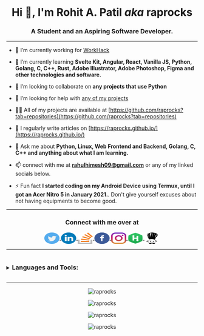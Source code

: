 <h1 align="center">Hi 👋, I'm Rohit A. Patil <i>aka</i> raprocks</h1>
<h3 align="center">A Student and an Aspiring Software Developer.</h3>

---

- 🔭 I’m currently working for [WorkHack](https://workhack.io)

- 🌱 I’m currently learning **Svelte Kit, Angular, React, Vanilla JS, Python, Golang, C, C++, Rust, Adobe Illustrator, Adobe Photoshop, Figma and other technologies and software.**

- 👯 I’m looking to collaborate on **any projects that use Python**

- 🤝 I’m looking for help with [any of my projects](https://github.com/raprocks?tab=repositories)

- 👨‍💻 All of my projects are available at [https://github.com/raprocks?tab=repositories](https://github.com/raprocks?tab=repositories)

- 📝 I regularly write articles on [https://raprocks.github.io/](https://raprocks.github.io/)

- 💬 Ask me about **Python, Linux, Web Frontend and Backend, Golang, C, C++ and anything about what I am learning.**

- 📫 connect with me at **rahulhimesh09@gmail.com** or any of my linked socials below.

- ⚡ Fun fact **I started coding on my Android Device using Termux, until I got an Acer Nitro 5 in January 2021.**. Don't give yourself excuses about not having equipments to become good.
<hr />

<h3 align="center">Connect with me over at</h3>
<p align="center">

<a href="https://twitter.com/_raprocks_" target="blank">
    <img align="center" src="svgs/twitter.svg" alt="_raprocks_" height="30" width="40" />
</a>

<a href="https://linkedin.com/in/raprocks" target="blank">
    <img align="center" src="svgs/linkedin.svg" alt="raprocks" height="30" width="40" />
</a>

<a href="https://stackoverflow.com/users/13390795" target="blank">
    <img align="center" src="svgs/stackoverflow.svg" alt="13390795" height="30" width="40" />
</a>

<a href="https://fb.com/raprocks9421" target="blank">
    <img align="center" src="svgs/facebook.svg" alt="raprocks9421" height="30" width="40" />
</a>

<a href="https://instagram.com/__rap_rocks__" target="blank">
    <img align="center" src="svgs/instagram.svg" alt="__rap_rocks__" height="30" width="40" />
</a>

<a href="https://www.hackerrank.com/rahulhimesh09" target="blank">
    <img align="center" src="svgs/hackerrank.svg" alt="rahulhimesh09" height="30" width="40" />
</a>

<a href="https://www.codechef.com/users/raprocks" target="blank">
    <img align="center" src="svgs/codechef.svg" alt="raprocks" height="30" width="40" />
</a>
</p>
<hr />

<details>
<summary><h3 style="display:inline-block;cursor:pointer;">Languages and Tools:</h3></summary>
<p align="left">
<a href="https://angular.io" target="_blank">
    <img src="https://raw.githubusercontent.com/devicons/devicon/master/icons/angularjs/angularjs-original-wordmark.svg" alt="angularjs" width="40" height="40"/>
</a>

<a href="https://aws.amazon.com" target="_blank">
    <img src="https://raw.githubusercontent.com/devicons/devicon/master/icons/amazonwebservices/amazonwebservices-original-wordmark.svg" alt="aws" width="40" height="40"/>
</a>

<a href="https://www.gnu.org/software/bash/" target="_blank">
    <img src="https://www.vectorlogo.zone/logos/gnu_bash/gnu_bash-icon.svg" alt="bash" width="40" height="40"/> 
</a>

<a href="https://getbootstrap.com" target="_blank"> 
    <img src="https://raw.githubusercontent.com/devicons/devicon/master/icons/bootstrap/bootstrap-plain-wordmark.svg" alt="bootstrap" width="40" height="40"/> 
</a>

<a href="https://www.cprogramming.com/" target="_blank"> 
    <img src="https://raw.githubusercontent.com/devicons/devicon/master/icons/c/c-original.svg" alt="c" width="40" height="40"/> 
</a>

<a href="https://www.w3schools.com/cpp/" target="_blank"> 
    <img src="https://raw.githubusercontent.com/devicons/devicon/master/icons/cplusplus/cplusplus-original.svg" alt="cplusplus" width="40" height="40"/> 
</a>

<a href="https://www.w3schools.com/css/" target="_blank"> 
    <img src="https://raw.githubusercontent.com/devicons/devicon/master/icons/css3/css3-original-wordmark.svg" alt="css3" width="40" height="40"/> 
</a>

<a href="https://www.djangoproject.com/" target="_blank"> 
    <img src="https://raw.githubusercontent.com/devicons/devicon/master/icons/django/django-original.svg" alt="django" width="40" height="40"/> 
</a>

<a href="https://www.figma.com/" target="_blank"> 
    <img src="https://www.vectorlogo.zone/logos/figma/figma-icon.svg" alt="figma" width="40" height="40"/> 
</a>

<a href="https://firebase.google.com/" target="_blank"> 
    <img src="https://www.vectorlogo.zone/logos/firebase/firebase-icon.svg" alt="firebase" width="40" height="40"/> 
</a>

<a href="https://flask.palletsprojects.com/" target="_blank"> 
    <img src="https://www.vectorlogo.zone/logos/pocoo_flask/pocoo_flask-icon.svg" alt="flask" width="40" height="40"/> 
</a>

<a href="https://git-scm.com/" target="_blank"> 
    <img src="https://www.vectorlogo.zone/logos/git-scm/git-scm-icon.svg" alt="git" width="40" height="40"/> 
</a>

<a href="https://golang.org" target="_blank"> 
    <img src="https://raw.githubusercontent.com/devicons/devicon/master/icons/go/go-original.svg" alt="go" width="40" height="40"/> 
</a>

<a href="https://heroku.com" target="_blank"> 
    <img src="https://www.vectorlogo.zone/logos/heroku/heroku-icon.svg" alt="heroku" width="40" height="40"/> 
</a>

<a href="https://www.w3.org/html/" target="_blank"> 
    <img src="https://raw.githubusercontent.com/devicons/devicon/master/icons/html5/html5-original-wordmark.svg" alt="html5" width="40" height="40"/> 
</a>

<a href="https://www.adobe.com/in/products/illustrator.html" target="_blank"> 
    <img src="https://www.vectorlogo.zone/logos/adobe_illustrator/adobe_illustrator-icon.svg" alt="illustrator" width="40" height="40"/> 
</a>

<a href="https://developer.mozilla.org/en-US/docs/Web/JavaScript" target="_blank"> 
    <img src="https://raw.githubusercontent.com/devicons/devicon/master/icons/javascript/javascript-original.svg" alt="javascript" width="40" height="40"/> 
</a>

<a href="https://jekyllrb.com/" target="_blank"> 
    <img src="https://www.vectorlogo.zone/logos/jekyllrb/jekyllrb-icon.svg" alt="jekyll" width="40" height="40"/> 
</a>

<a href="https://www.linux.org/" target="_blank"> 
    <img src="https://raw.githubusercontent.com/devicons/devicon/master/icons/linux/linux-original.svg" alt="linux" width="40" height="40"/> 
</a>

<a href="https://www.mysql.com/" target="_blank"> 
    <img src="https://raw.githubusercontent.com/devicons/devicon/master/icons/mysql/mysql-original-wordmark.svg" alt="mysql" width="40" height="40"/> 
</a>

<a href="https://nodejs.org" target="_blank"> 
    <img src="https://raw.githubusercontent.com/devicons/devicon/master/icons/nodejs/nodejs-original-wordmark.svg" alt="nodejs" width="40" height="40"/> 
</a>

<a href="https://www.photoshop.com/en" target="_blank"> 
    <img src="https://raw.githubusercontent.com/devicons/devicon/master/icons/photoshop/photoshop-line.svg" alt="photoshop" width="40" height="40"/> 
</a>

<a href="https://postman.com" target="_blank"> 
    <img src="https://www.vectorlogo.zone/logos/getpostman/getpostman-icon.svg" alt="postman" width="40" height="40"/> 
</a>

<a href="https://www.python.org" target="_blank"> 
    <img src="https://raw.githubusercontent.com/devicons/devicon/master/icons/python/python-original.svg" alt="python" width="40" height="40"/> 
</a>

<a href="https://reactjs.org/" target="_blank"> 
    <img src="https://raw.githubusercontent.com/devicons/devicon/master/icons/react/react-original-wordmark.svg" alt="react" width="40" height="40"/> 
</a>

<a href="https://www.rust-lang.org" target="_blank"> 
    <img src="https://raw.githubusercontent.com/devicons/devicon/master/icons/rust/rust-plain.svg" alt="rust" width="40" height="40"/> 
</a>

<a href="https://sapper.svelte.dev/" target="_blank"> 
    <img src="https://raw.githubusercontent.com/bestofjs/bestofjs-webui/master/public/logos/sapper.svg" alt="sapper" width="40" height="40"/> 
</a>

<a href="https://sass-lang.com" target="_blank"> 
    <img src="https://raw.githubusercontent.com/devicons/devicon/master/icons/sass/sass-original.svg" alt="sass" width="40" height="40"/> 
</a>

<a href="https://svelte.dev" target="_blank"> 
    <img src="https://upload.wikimedia.org/wikipedia/commons/1/1b/Svelte_Logo.svg" alt="svelte" width="40" height="40"/> 
</a>

</p>
</details>
<hr />

<p align="center"><img src="https://github-readme-stats.vercel.app/api/top-langs?username=raprocks&show_icons=true&theme=synthwave&locale=en&layout=compact" alt="raprocks" /></p>

<p align="center"><img src="https://github-readme-stats.vercel.app/api?username=raprocks&show_icons=true&theme=synthwave&locale=en" alt="raprocks" /></p>

<p align="center"><img src="https://github-readme-streak-stats.herokuapp.com/?user=raprocks&theme=dark" alt="raprocks" /></p>

<p align="center"> <img src="https://komarev.com/ghpvc/?username=raprocks&label=Profile%20Visits&color=694c94&style=flat" alt="raprocks" /></p>

